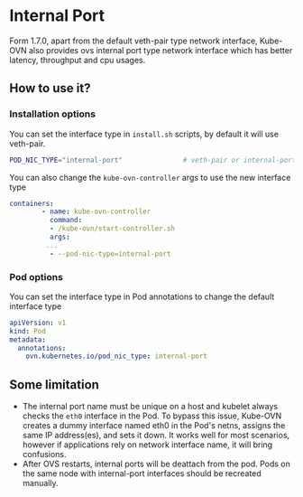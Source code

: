 # Internal Port

Form 1.7.0, apart from the default veth-pair type network interface, Kube-OVN also provides ovs internal port type network interface which has better latency, throughput and cpu usages.

## How to use it?
### Installation options

You can set the interface type in `install.sh` scripts, by default it will use veth-pair.

```bash
POD_NIC_TYPE="internal-port"               # veth-pair or internal-port
```

You can also change the `kube-ovn-controller` args to use the new interface type
```yaml
containers:
        - name: kube-ovn-controller
          command:
          - /kube-ovn/start-controller.sh
          args:
         ...
          - --pod-nic-type=internal-port
```

### Pod options

You can set the interface type in Pod annotations to change the default interface type

```yaml
apiVersion: v1
kind: Pod
metadata:
  annotations:
    ovn.kubernetes.io/pod_nic_type: internal-port
```

## Some limitation
- The internal port name must be unique on a host and kubelet always checks the `eth0` interface in the Pod. To bypass this issue, Kube-OVN creates a dummy interface named eth0 in the Pod's netns, assigns the same IP address(es), and sets it down. It works well for most scenarios, however if applications rely on network interface name, it will bring confusions.
- After OVS restarts, internal ports will be deattach from the pod. Pods on the same node with internal-port interfaces should be recreated manually.
